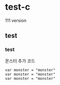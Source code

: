# test-c

 111 version

## test

### test

몬스터 추가 코드

```
var monster = "monster"
var monster = "monster"
var monster = "monster"
```
